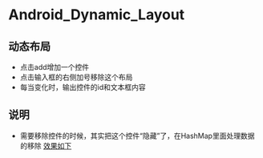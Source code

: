 # Android_Dynamic_Layout

## 动态布局
- 点击add增加一个控件
- 点击输入框的右侧加号移除这个布局
- 每当变化时，输出控件的id和文本框内容

## 说明
- 需要移除控件的时候，其实把这个控件“隐藏”了，在HashMap里面处理数据的移除
[效果如下](http://liuw53-wp.stor.sinaapp.com/Android%2Fscreencast-Genymotion-2016-05-09_04.49.25.93.webm)
